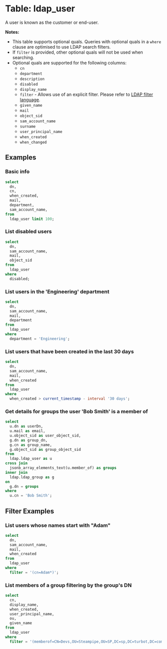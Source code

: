 # Table: ldap_user

A user is known as the customer or end-user.

**Notes:**

- This table supports optional quals. Queries with optional quals in a `where` clause are optimised to use LDAP search filters.
- If `filter` is provided, other optional quals will not be used when searching.
- Optional quals are supported for the following columns:
  - `cn`
  - `department`
  - `description`
  - `disabled`
  - `display_name`
  - `filter` - Allows use of an explicit filter. Please refer to [LDAP filter language](https://ldap.com/ldap-filters/).
  - `given_name`
  - `mail`
  - `object_sid`
  - `sam_account_name`
  - `surname`
  - `user_principal_name`
  - `when_created`
  - `when_changed`

## Examples

### Basic info

```sql
select
  dn,
  cn,
  when_created,
  mail,
  department,
  sam_account_name,
from
  ldap_user limit 100;
```

### List disabled users

```sql
select
  dn,
  sam_account_name,
  mail,
  object_sid
from
  ldap_user
where
  disabled;
```

### List users in the 'Engineering' department

```sql
select
  dn,
  sam_account_name,
  mail,
  department
from
  ldap_user
where
  department = 'Engineering';
```

### List users that have been created in the last 30 days

```sql
select
  dn,
  sam_account_name,
  mail,
  when_created
from
  ldap_user
where
  when_created > current_timestamp - interval '30 days';
```

### Get details for groups the user 'Bob Smith' is a member of

```sql
select
  u.dn as userDn,
  u.mail as email,
  u.object_sid as user_object_sid,
  g.dn as group_dn,
  g.cn as group_name,
  g.object_sid as group_object_sid
from
  ldap.ldap_user as u
cross join
  jsonb_array_elements_text(u.member_of) as groups
inner join
  ldap.ldap_group as g
on
  g.dn = groups
where
  u.cn = 'Bob Smith';
```

## Filter Examples

### List users whose names start with "Adam"

```sql
select
  dn,
  sam_account_name,
  mail,
  when_created
from
  ldap_user
where
  filter = '(cn=Adam*)';
```

### List members of a group filtering by the group's DN

```sql
select
  cn,
  display_name,
  when_created,
  user_principal_name,
  ou,
  given_name
from
  ldap_user
where
  filter = '(memberof=CN=Devs,OU=Steampipe,OU=SP,DC=sp,DC=turbot,DC=com)';
```
